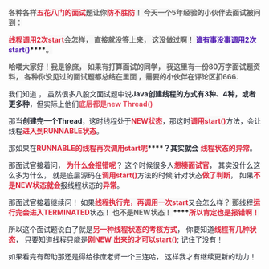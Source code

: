 **<font style="color:rgb(102, 102, 102);background-color:rgb(248, 248, 248);"></font>**

**<font style="color:rgb(102, 102, 102);background-color:rgb(248, 248, 248);">各种各样</font>****<font style="color:#DF2A3F;background-color:rgb(248, 248, 248);">五花八门的面试</font>****<font style="color:rgb(102, 102, 102);background-color:rgb(248, 248, 248);">题让你</font>****<font style="color:#DF2A3F;background-color:rgb(248, 248, 248);">防不胜防</font>****<font style="color:rgb(102, 102, 102);background-color:rgb(248, 248, 248);">！     今天一个5年经验的小伙伴去面试被问到：</font>**

**<font style="color:#DF2A3F;background-color:rgb(248, 248, 248);">线程调用2次start</font>****<font style="color:rgb(102, 102, 102);background-color:rgb(248, 248, 248);">会怎样，  直接就没答上来， </font>****<font style="color:rgb(102, 102, 102);background-color:rgb(248, 248, 248);">这没做过啊</font>****<font style="color:rgb(102, 102, 102);background-color:rgb(248, 248, 248);">！ </font>****<font style="color:#4C16B1;background-color:rgb(248, 248, 248);">谁有事没事调用2次start()</font>****<font style="color:rgb(102, 102, 102);background-color:rgb(248, 248, 248);">。</font>**

**<font style="color:rgb(102, 102, 102);background-color:rgb(248, 248, 248);"></font>**

**<font style="color:rgb(102, 102, 102);background-color:rgb(248, 248, 248);">哈喽大家好！我是徐庶， 如果有打算面试的同学， 我这里有一份80万字面试题资料， 各种你没见过的面试题都总结在里面 ，需要的小伙伴在评论区扣666.</font>**

**<font style="color:rgb(102, 102, 102);background-color:rgb(248, 248, 248);"></font>**

<font style="color:rgb(37, 41, 51);">我们知道 ， 虽然很多八股文面试题中说</font>**<font style="color:rgb(37, 41, 51);">Java创建线程的方式有3种、4种，或者更多种</font>**<font style="color:rgb(37, 41, 51);">，但实际上他们</font>**<font style="color:#E4495B;">底层都是new Thread()</font>**

<font style="color:rgb(37, 41, 51);"></font>

<font style="color:rgb(37, 41, 51);">那当</font>**<font style="color:rgb(37, 41, 51);">创建完一个Thread</font>**<font style="color:rgb(37, 41, 51);">，这时线程处于</font>**<font style="color:#DF2A3F;background-color:rgb(248, 248, 248);">NEW状态</font>**<font style="color:rgb(37, 41, 51);">，那这时</font>**<font style="color:#DF2A3F;background-color:rgb(248, 248, 248);">调用start()</font>**<font style="color:rgb(37, 41, 51);">方法，会让线程</font>**<font style="color:#DF2A3F;background-color:rgb(248, 248, 248);">进入到RUNNABLE状态</font>**<font style="color:rgb(37, 41, 51);">。</font>

<font style="color:rgb(37, 41, 51);">那如果在</font>**<font style="color:#DF2A3F;background-color:rgb(248, 248, 248);">RUNNABLE的线程再次调用start呢</font>****<font style="color:rgb(37, 41, 51);">？其实就会</font>**<font style="color:rgb(37, 41, 51);"> </font>**<font style="color:#DF2A3F;background-color:rgb(248, 248, 248);">线程状态的异常</font>**<font style="color:rgb(37, 41, 51);">。</font>

<font style="color:rgb(37, 41, 51);"></font>

<font style="color:rgb(37, 41, 51);">那面试官接着问， </font>**<font style="color:#DF2A3F;background-color:rgb(248, 248, 248);">为什么会报错呢</font>**<font style="color:rgb(37, 41, 51);">？ 这个时候很多人</font>**<font style="color:#DF2A3F;background-color:rgb(248, 248, 248);">想楱面试官</font>**<font style="color:rgb(37, 41, 51);">，  其实没什么这么多为什么，   就是底层源码在</font>**<font style="color:#DF2A3F;background-color:rgb(248, 248, 248);">调用start()</font>**<font style="color:rgb(37, 41, 51);">方法的时候</font>**<font style="color:#DF2A3F;background-color:rgb(248, 248, 248);"> </font>**<font style="color:rgb(37, 41, 51);">针对状态</font>**<font style="color:#DF2A3F;background-color:rgb(248, 248, 248);">做了判断</font>**<font style="color:rgb(37, 41, 51);">， 如果</font>**<font style="color:#DF2A3F;background-color:rgb(248, 248, 248);">不是NEW状态就会</font>**<font style="color:rgb(37, 41, 51);">报线程状态的</font>**<font style="color:#DF2A3F;background-color:rgb(248, 248, 248);">异常</font>**<font style="color:rgb(37, 41, 51);">。</font>

<font style="color:rgb(37, 41, 51);"></font>

<font style="color:rgb(37, 41, 51);">那面试官接着继续问！   如果</font>**<font style="color:#DF2A3F;background-color:rgb(248, 248, 248);">线程执行完，再调用一次start</font>**<font style="color:rgb(37, 41, 51);">又会怎么样</font>**<font style="color:rgb(102, 102, 102);background-color:rgb(248, 248, 248);">？  那</font>**<font style="color:rgb(37, 41, 51);">线程</font>**<font style="color:#DF2A3F;background-color:rgb(248, 248, 248);">运行完会进入TERMINATED</font>**<font style="color:rgb(37, 41, 51);">状态</font>**<font style="color:rgb(102, 102, 102);background-color:rgb(248, 248, 248);">！   也不是NEW状态！ </font>****<font style="color:#DF2A3F;background-color:rgb(248, 248, 248);">所以肯定也是报错啊！</font>**

<font style="color:rgb(37, 41, 51);"></font>

<font style="color:rgb(37, 41, 51);">所以这个面试题说白了就是</font>**<font style="color:#DF2A3F;background-color:rgb(248, 248, 248);">另一种线程状态的考核方式</font>**<font style="color:rgb(37, 41, 51);">， 你要知道</font>**<font style="color:#DF2A3F;background-color:rgb(248, 248, 248);">线程有几种状态</font>**<font style="color:rgb(37, 41, 51);">， 只要知道线程只能是</font>**<font style="color:#DF2A3F;background-color:rgb(248, 248, 248);">刚NEW 出来的才可以start()</font>**<font style="color:rgb(37, 41, 51);">;   记住了没有！   </font>

<font style="color:rgb(37, 41, 51);">如果看完有帮助那还是得给徐庶老师一个三连哈，  这样我才有继续更新的动力！</font>

